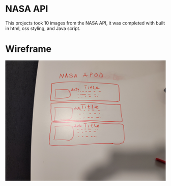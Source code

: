 # NASA API

This projects took 10 images from the NASA API, it was completed with built in html, css styling, and Java script. 

# Wireframe
![Wireframe](./wireframe.jpg)